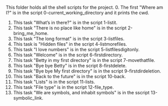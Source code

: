 This folder holds all the shell scripts for the project.
0. The first "Where am I?" is in the script 0-current_working_directory and it prints the cwd.
1. This task "What’s in there?" is in the script 1-listit.
2. This task "There is no place like home" is in the script 2-bring_me_home.
3. This task "The long format" is in the script 3-listfiles.
4. This task is "Hidden files" in the script 4-listmorefiles.
5. This task "I love numbers" is in the script 5-listfilesdigitonly.
6. This task "Welcome" is in the script 6-firstdirectory.
7. This task "Betty in my first directory" is in the script 7-movethatfile.
8. This task "Bye bye Betty" is in the script 8-firstdelete.
9. This task "Bye bye My first directory" is in the script 9-firstdirdeletion.
10. This task "Back to the future" is in the script 10-back.
11. This task "Lists" is in the script 11-lists.
12. This task "File type" is in the script 12-file_type.
13. This task "We are symbols, and inhabit symbols" is in the sscript 13-symbolic_link.

